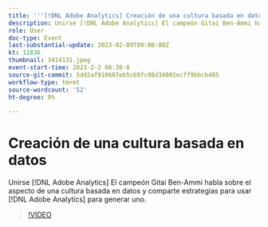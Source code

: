 ```yaml
---
title: '''[!DNL Adobe Analytics] Creación de una cultura basada en datos'
description: Unirse [!DNL Adobe Analytics] El campeón Gitai Ben-Ammi habla sobre el aspecto de una cultura basada en datos y comparte estrategias para usar [!DNL Adobe Analytics] para generar uno.
role: User
doc-type: Event
last-substantial-update: 2023-02-09T00:00:00Z
kt: 11836
thumbnail: 3414131.jpeg
event-start-time: 2023-2-2 08:30-8
source-git-commit: 5dd2af910607eb5c69fc08d34001ecff9bbcb485
workflow-type: tm+mt
source-wordcount: '52'
ht-degree: 0%

---
```


# Creación de una cultura basada en datos

Unirse [!DNL Adobe Analytics] El campeón Gitai Ben-Ammi habla sobre el aspecto de una cultura basada en datos y comparte estrategias para usar [!DNL Adobe Analytics] para generar uno.

>[!VIDEO](https://video.tv.adobe.com/v/3414131/?quality=12&learn=on)
